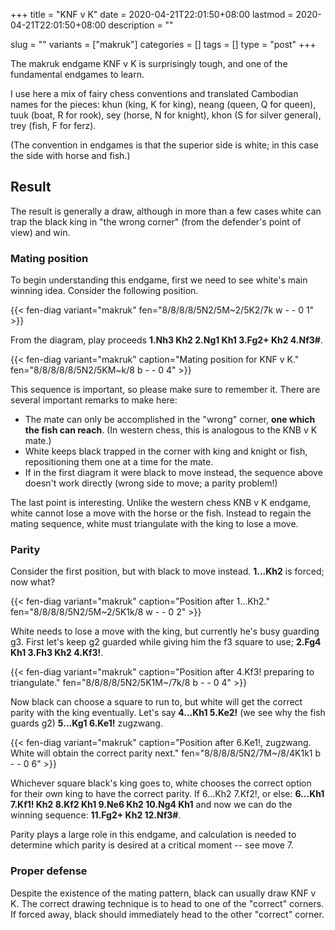 +++
title = "KNF v K"
date = 2020-04-21T22:01:50+08:00
lastmod = 2020-04-21T22:01:50+08:00
description = ""

slug = ""
variants = ["makruk"]
categories = []
tags = []
type = "post"
+++

The makruk endgame KNF v K is surprisingly tough, and one of the fundamental endgames to learn.

I use here a mix of fairy chess conventions and translated Cambodian names for the pieces: khun (king, K for king), neang (queen, Q for queen), tuuk (boat, R for rook), sey (horse, N for knight), khon (S for silver general), trey (fish, F for ferz).

(The convention in endgames is that the superior side is white; in this case the side with horse and fish.)


## Result ##
The result is generally a draw, although in more than a few cases white can trap the black king in "the wrong corner" (from the defender's point of view) and win.


### Mating position ###
To begin understanding this endgame, first we need to see white's main winning idea. Consider the following position.

{{< fen-diag variant="makruk" fen="8/8/8/8/5N2/5M~2/5K2/7k w - - 0 1" >}}

From the diagram, play proceeds **1.Nh3 Kh2 2.Ng1 Kh1 3.Fg2+ Kh2 4.Nf3#**.

{{< fen-diag variant="makruk" caption="Mating position for KNF v K." fen="8/8/8/8/8/5N2/5KM~k/8 b - - 0 4" >}}

This sequence is important, so please make sure to remember it. There are several important remarks to make here:

- The mate can only be accomplished in the "wrong" corner, **one which the fish can reach**. (In western chess, this is analogous to the KNB v K mate.)
- White keeps black trapped in the corner with king and knight or fish, repositioning them one at a time for the mate.
- If in the first diagram it were black to move instead, the sequence above doesn't work directly (wrong side to move; a parity problem!)

The last point is interesting. Unlike the western chess KNB v K endgame, white cannot lose a move with the horse or the fish. Instead to regain the mating sequence, white must triangulate with the king to lose a move.


### Parity ###
Consider the first position, but with black to move instead. **1...Kh2** is forced; now what?

{{< fen-diag variant="makruk" caption="Position after 1...Kh2." fen="8/8/8/8/5N2/5M~2/5K1k/8 w - - 0 2" >}}

White needs to lose a move with the king, but currently he's busy guarding g3. First let's keep g2 guarded while giving him the f3 square to use; **2.Fg4 Kh1 3.Fh3 Kh2 4.Kf3!**.

{{< fen-diag variant="makruk" caption="Position after 4.Kf3! preparing to triangulate." fen="8/8/8/8/5N2/5K1M~/7k/8 b - - 0 4" >}}

Now black can choose a square to run to, but white will get the correct parity with the king eventually. Let's say **4...Kh1 5.Ke2!** (we see why the fish guards g2) **5...Kg1 6.Ke1!** zugzwang.

{{< fen-diag variant="makruk" caption="Position after 6.Ke1!, zugzwang. White will obtain the correct parity next." fen="8/8/8/8/5N2/7M~/8/4K1k1 b - - 0 6" >}}

Whichever square black's king goes to, white chooses the correct option for their own king to have the correct parity. If 6...Kh2 7.Kf2!, or else: **6...Kh1 7.Kf1! Kh2 8.Kf2 Kh1 9.Ne6 Kh2 10.Ng4 Kh1** and now we can do the winning sequence: **11.Fg2+ Kh2 12.Nf3#**.

Parity plays a large role in this endgame, and calculation is needed to determine which parity is desired at a critical moment -- see move 7.


### Proper defense ###
Despite the existence of the mating pattern, black can usually draw KNF v K. The correct drawing technique is to head to one of the "correct" corners. If forced away, black should immediately head to the other "correct" corner.